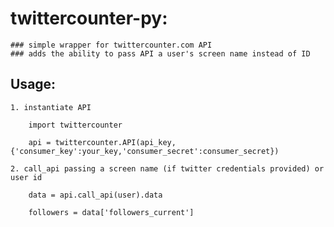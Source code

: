 # twittercounter-py: 
	### simple wrapper for twittercounter.com API 
	### adds the ability to pass API a user's screen name instead of ID
	
## Usage:
	1. instantiate API
	
		import twittercounter
		
		api = twittercounter.API(api_key,{'consumer_key':your_key,'consumer_secret':consumer_secret})
		
	2. call_api passing a screen name (if twitter credentials provided) or user id
		
		data = api.call_api(user).data
		
		followers = data['followers_current']


		
	